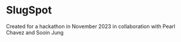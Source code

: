 # SlugSpot
Created for a hackathon in November 2023 in collaboration with Pearl Chavez and Sooin Jung

